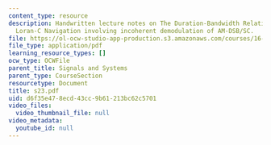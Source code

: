 ```yaml
---
content_type: resource
description: Handwritten lecture notes on The Duration-Bandwidth Relations (cont.),
  Loran-C Navigation involving incoherent demodulation of AM-DSB/SC.
file: https://ol-ocw-studio-app-production.s3.amazonaws.com/courses/16-01-unified-engineering-i-ii-iii-iv-fall-2005-spring-2006/d6f35e478ecd43cc9b61213bc62c5701_s23.pdf
file_type: application/pdf
learning_resource_types: []
ocw_type: OCWFile
parent_title: Signals and Systems
parent_type: CourseSection
resourcetype: Document
title: s23.pdf
uid: d6f35e47-8ecd-43cc-9b61-213bc62c5701
video_files:
  video_thumbnail_file: null
video_metadata:
  youtube_id: null
---
```

